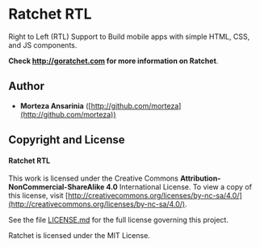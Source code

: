 # Ratchet RTL


Right to Left (RTL) Support to Build mobile apps with simple HTML, CSS, and JS components.

**Check http://goratchet.com for more information on Ratchet**.


## Author

- **Morteza Ansarinia** ([http://github.com/morteza](http://github.com/morteza))


## Copyright and License


#### Ratchet RTL
This work is licensed under the Creative Commons **Attribution-NonCommercial-ShareAlike 4.0** International License. To view a copy of this license, visit [http://creativecommons.org/licenses/by-nc-sa/4.0/](http://creativecommons.org/licenses/by-nc-sa/4.0/).

See the file [LICENSE.md](LICENSE.md) for the full license governing this project.

Ratchet is licensed under the MIT License.
